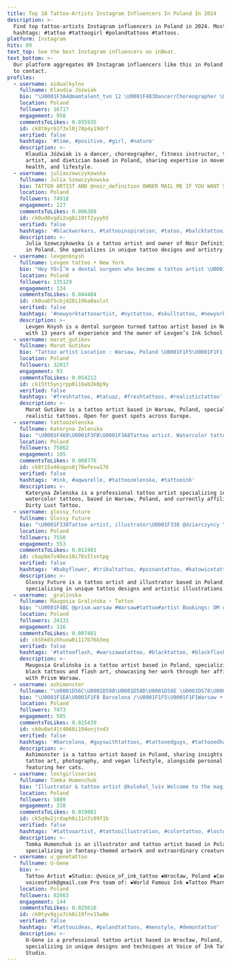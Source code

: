```yaml
---
title: Top 10 Tattoo-Artists Instagram Influencers In Poland In 2024
description: >-
  Find top tattoo-artists Instagram influencers in Poland in 2024. Most popular
  hashtags: #tattoo #tattoogirl #polandtattoos #tattoos.
platform: Instagram
hits: 89
text_top: See the best Instagram influencers on inBeat.
text_bottom: >-
  Our platform aggregates 89 Instagram influencers like this in Poland for you
  to contact.
profiles:
  - username: aidualkylno
    fullname: Klaudia Jóźwiak
    bio: "\U0001F3A4@mamtalent_tvn 12 \U0001F483Dancer/Choreographer \U0001F4AAFitness Instructor \U0001F480Tattoo Artist \U0001F355Dietician \U0001F4E9 aidualkylno@wp.pl"
    location: Poland
    followers: 16717
    engagement: 958
    commentsToLikes: 0.035935
    id: ck8t6yr61f3xl0j78p4y19drf
    verified: false
    hashtags: '#time, #positive, #girl, #nature'
    description: >-
      Klaudia Jóźwiak is a dancer, choreographer, fitness instructor, tattoo
      artist, and dietician based in Poland, sharing expertise in movement,
      health, and lifestyle.
  - username: juliaszewczykowska
    fullname: Julia Szewczykowska
    bio: TATTOO ARTIST AND @noir_definition OWNER MAIL ME IF YOU WANT SOME ART
    location: Poland
    followers: 74918
    engagement: 227
    commentsToLikes: 0.006388
    id: ck0ud0vgdi2ug0i19tf2yyyh5
    verified: false
    hashtags: '#blackworkers, #tattooinspiration, #tatoo, #balcktattooing'
    description: >-
      Julia Szewczykowska is a tattoo artist and owner of Noir Definition, based
      in Poland. She specializes in unique tattoo designs and artistry.
  - username: levgenknysh
    fullname: Levgen tattoo • New York
    bio: "Hey YO✌️I’m a dental surgeon who became a tattoo artist \U0001F4CC \U0001F1FA\U0001F1F8 New York \U0001F525 13 years of experience \U0001F4DA Owner of Levgen’s Ink School ▪️ YouTube\U0001F447\U0001F3FD"
    location: Poland
    followers: 135129
    engagement: 134
    commentsToLikes: 0.044404
    id: ck0ua6f5cbjd20i19ba0axlxt
    verified: false
    hashtags: '#newyorktattooartist, #nyctattoo, #skulltattoo, #newyorktattoo'
    description: >-
      Levgen Knysh is a dental surgeon turned tattoo artist based in New York,
      with 13 years of experience and the owner of Levgen’s Ink School.
  - username: marat_gutikov
    fullname: Marat Gutikov
    bio: "Tattoo artist Location : Warsaw, Poland \U0001F1F5\U0001F1F1 @artfaktorsms 8 March - 28 March \U0001F1E9\U0001F1EA \U0001F687 Open for guest spot all over the Europe \U0001F1F5\U0001F1F1\U0001F1F7\U0001F1FA\U0001F1EC\U0001F1E7"
    location: Poland
    followers: 32017
    engagement: 93
    commentsToLikes: 0.054212
    id: ck15tt5ynjrpp0i19ab2k8p9y
    verified: false
    hashtags: '#freshtattoo, #tatuaz, #freshtattoos, #realistictattoo'
    description: >-
      Marat Gutikov is a tattoo artist based in Warsaw, Poland, specializing in
      realistic tattoos. Open for guest spots across Europe.
  - username: tattoozelenska
    fullname: Kateryna Zelenska
    bio: "\U0001F469\U0001F3FB‍\U0001F3A8Tattoo artist. Watercolor tattoo. Working @dirtylusttattoo Poland.Warszawa"
    location: Poland
    followers: 75062
    engagement: 105
    commentsToLikes: 0.008776
    id: ck8t15a46ugos0j78wfesw176
    verified: false
    hashtags: '#ink, #aqwarelle, #tattoozelenska, #tattooink'
    description: >-
      Kateryna Zelenska is a professional tattoo artist specializing in
      watercolor tattoos, based in Warsaw, Poland, and currently affiliated with
      Dirty Lust Tattoo.
  - username: glossy_future
    fullname: Glossy Future
    bio: "\U0001F338Tattoo artist, illustrator\U0001F338 @dziarczyncy \U0001F337GUEST SPOTS\U0001F337 Warszawa 13-15 października"
    location: Poland
    followers: 7550
    engagement: 553
    commentsToLikes: 0.012481
    id: ckapbm7v40ex10i78s5lsntpg
    verified: false
    hashtags: '#babyflower, #tribaltattoo, #poznantattoo, #katowicetattoo'
    description: >-
      Glossy Future is a tattoo artist and illustrator based in Poland,
      specializing in unique tattoo designs and artistic illustrations.
  - username: _gralinska
    fullname: Maugosia Gralińska ⚡️ Tattoo
    bio: "\U0001F4BC @prism.warsaw #Warsaw#tattoo#artist Bookings: DM or gralinska.malgosia@gmail.com More info:"
    location: Poland
    followers: 24131
    engagement: 316
    commentsToLikes: 0.007481
    id: ck5hk65zhhuxw0i117b76b3eq
    verified: false
    hashtags: '#tattooflash, #warszawatattoo, #blacktattoo, #blackflash'
    description: >-
      Maugosia Gralińska is a tattoo artist based in Poland, specializing in
      black tattoos and flash art, showcasing her work through her affiliation
      with Prism Warsaw.
  - username: ashimonster
    fullname: "\U0001D56C\U0001D598\U0001D58D\U0001D58E \U0001D578\U0001D594\U0001D593\U0001D598\U0001D599\U0001D58A\U0001D597"
    bio: "\U0001F1EA\U0001F1F8 Barcelona /\U0001F1F5\U0001F1F1Warsaw • tattoo artist - my page -> @ashitattoo • photography @loco_aesthetic • cat mom; vegan"
    location: Poland
    followers: 7473
    engagement: 505
    commentsToLikes: 0.015439
    id: ck0u0at41t4060i194onjtnd3
    verified: false
    hashtags: '#barcelona, #guyswithtattoos, #tattooedguys, #tattooedhands'
    description: >-
      Ashimonster is a tattoo artist based in Poland, sharing insights into
      tattoo art, photography, and vegan lifestyle, alongside personal content
      featuring her cats.
  - username: lostgirlsseries
    fullname: Tomka Humenchuk
    bio: "Illustrator & tattoo artist @kolokol_lviv Welcome to the magic world of fantasy and extraordinary creatures \U0001F33F\U0001F441\U0001F494\U0001F441\U0001F33F"
    location: Poland
    followers: 5889
    engagement: 338
    commentsToLikes: 0.019801
    id: ck5q9w2jrdaph0i11n7c09f1b
    verified: false
    hashtags: '#tattooartist, #tattooillustration, #colortattoo, #lostgirlsseriesonbody'
    description: >-
      Tomka Humenchuk is an illustrator and tattoo artist based in Poland,
      specializing in fantasy-themed artwork and extraordinary creature designs.
  - username: u_genetattoo
    fullname: U-Gene
    bio: >-
      Tattoo Artist ▪️Studio: @voice_of_ink_tattoo ▪️Wrocław, Poland ▪️Contact:
      voiceofink@gmail.com Pro team of: ▪️World Famous Ink ▪️Tattoo Pharma
    location: Poland
    followers: 82663
    engagement: 144
    commentsToLikes: 0.025616
    id: ck0tyv9gjo7ck0i19fnv15w8m
    verified: false
    hashtags: '#tattooideas, #polandtattoos, #menstyle, #demontattoo'
    description: >-
      U-Gene is a professional tattoo artist based in Wrocław, Poland,
      specializing in unique designs and techniques at Voice of Ink Tattoo
      Studio.
---
```


